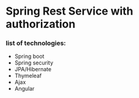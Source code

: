 # Spring Rest Service with authorization 

### list of technologies:

* Spring boot
* Spring security
* JPA/Hibernate
* Thymeleaf
* Ajax
* Angular
